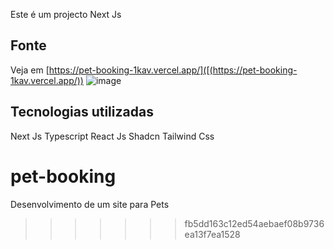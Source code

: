 
Este é um projecto Next Js

## Fonte

Veja em [https://pet-booking-1kav.vercel.app/]([(https://pet-booking-1kav.vercel.app/)) 
![image](https://github.com/user-attachments/assets/71811f17-1b67-4fa4-8f2e-b7c55f35fdff)


## Tecnologias utilizadas

 Next Js
 Typescript
 React Js
 Shadcn
 Tailwind Css



# pet-booking
Desenvolvimento de um site para Pets
>>>>>>> fb5dd163c12ed54aebaef08b9736ea13f7ea1528
